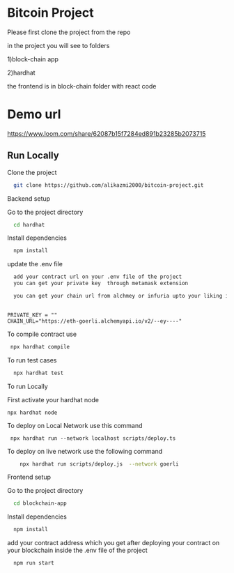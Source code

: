 
# Bitcoin Project

Please first clone the project from the repo

in the project you will see to folders 

1)block-chain app

2)hardhat

the frontend is in block-chain folder with react code



# Demo url
https://www.loom.com/share/62087b15f7284ed891b23285b2073715


## Run Locally

Clone the project

```bash
  git clone https://github.com/alikazmi2000/bitcoin-project.git
```

Backend setup


Go to the project directory

```bash
  cd hardhat
```

Install dependencies

```bash
  npm install
```

update the .env file

```bash
  add your contract url on your .env file of the project
  you can get your private key  through metamask extension

  you can get your chain url from alchmey or infuria upto your liking i used alchmey
  
```
```
PRIVATE_KEY = ""
CHAIN_URL="https://eth-goerli.alchemyapi.io/v2/--ey----"

```


To compile contract use

```bash
 npx hardhat compile
```

To run test cases
```bash
  npx hardhat test

```
To run Locally

First activate your hardhat node

```
npx hardhat node

```

To deploy on Local Network use this command
```
 npx hardhat run --network localhost scripts/deploy.ts

```


To deploy on live network use the following command
```bash
    npx hardhat run scripts/deploy.js  --network goerli
```

Frontend setup

Go to the project directory

```bash
  cd blockchain-app
```

Install dependencies

```bash
  npm install
```



  add your contract address which you get after deploying your contract
   on your blockchain inside the  .env file of the project




```Start Server
  npm run start
````



